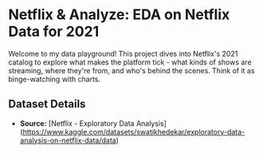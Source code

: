 # Netflix & Analyze: EDA on Netflix Data for 2021 

Welcome to my data playground! This project dives into Netflix's 2021 catalog to explore what makes the platform tick - what kinds of shows are streaming, where they're from, and who's behind the scenes. Think of it as binge-watching with charts. 

## Dataset Details
- **Source:** [Netflix - Exploratory Data Analysis] (https://www.kaggle.com/datasets/swatikhedekar/exploratory-data-analysis-on-netflix-data/data)

